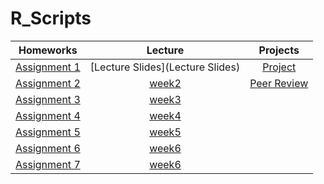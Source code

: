 # R_Scripts
| Homeworks | Lecture      | Projects  |
|:---------:|:---------:|:---------:|
|[Assignment 1](Assn1)|[Lecture Slides](Lecture Slides)|[Project](Project)|
|[Assignment 2](Assn2)|[week2](Lab/Week2)|[Peer Review](Peer)|
|[Assignment 3](Assn3)|[week3](Lab/Week3)|      |
|[Assignment 4](Assn4)|[week4](Lab/Week4)|      |
|[Assignment 5](Assn5)|[week5](Lab/Week5)|      |
|[Assignment 6](Assn6)|[week6](Lab/Week6)|      |
|[Assignment 7](Assn7)|[week6](Lab/Week6)|      |
